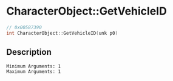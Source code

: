 # CharacterObject::GetVehicleID
```c
// 0x00587390
int CharacterObject::GetVehicleID(unk p0)
```
## Description
```
Minimum Arguments: 1
Maximum Arguments: 1
```
